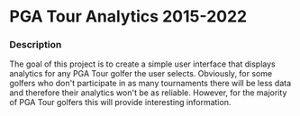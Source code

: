 # PGA Tour Analytics 2015-2022
### Description
The goal of this project is to create a simple user interface that displays analytics for any PGA Tour golfer the user selects. Obviously, for some golfers who don't participate in as many tournaments there will be less data and therefore their analytics won't be as reliable. However, for the majority of PGA Tour golfers this will provide interesting information.